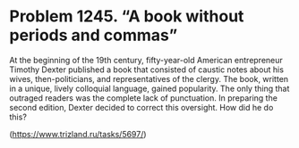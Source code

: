 # Problem 1245. “A book without periods and commas”

At the beginning of the 19th century, fifty-year-old American entrepreneur Timothy Dexter published a book that consisted of caustic notes about his wives, then-politicians, and representatives of the clergy. The book, written in a unique, lively colloquial language, gained popularity. The only thing that outraged readers was the complete lack of punctuation. In preparing the second edition, Dexter decided to correct this oversight. How did he do this?

(https://www.trizland.ru/tasks/5697/)